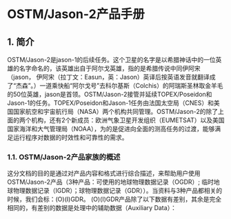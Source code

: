 # OSTM/Jason-2产品手册
## 1.	简介
OSTM/Jason-2是jason-1的后续任务。这个卫星的名字是以希腊神话中的一位英雄的名字命名的，该英雄出自于阿尔戈英雄，指的是希腊传说中同伊阿宋 （jason， 伊阿宋（拉丁文：Easun，英：Jason）英译后按英语发音就翻译成了“杰森”。）一道乘快船“阿尔戈号”去科尔基斯（Colchis）的阿瑞斯圣林取金羊毛的50位英雄，jason是首领。OSTM/Jason-2接管并延续TOPEX/Poseidon和Jason-1的任务。TOPEX/Poseidon和Jason-1任务由法国太空局（CNES）和美国国家航空和宇宙航行局（NASA）两个机构共同管理。OSTM/Jason-2的除了上面的两个机构，还有2个新成员：欧洲气象卫星开发组织（EUMETSAT）以及美国国家海洋和大气管理局（NOAA），为的是促进向全面的测高任务的过渡，能够满足运行程序对数据的时效性和可靠性的需求。
### 1.1.	OSTM/Jason-2产品家族的概述
这分文档的目的是通过对产品内容和格式进行综合描述，来帮助用户使用OSTM/Jason-2产品（3种产品：可使用的地球物理数据记录（OGDR）; 临时地球物理数据记录（IGDR）；球物理数据记录（GDR））。当资料与3种产品都相关的时候，我们会标：(O)(I)GDR。
(O)(I)GDR产品除了以下数据有差别，其余是完全相同的，有差别的数据是处理中的辅助数据（Auxiliary Data）：
